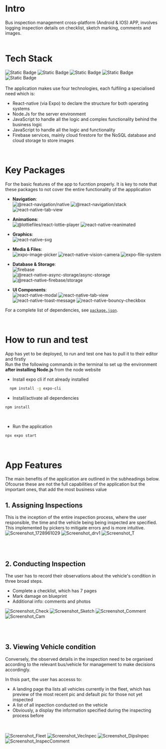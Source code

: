 # Intro 
Bus inspection management cross-platform (Android & IOS) APP, involves logging inspection details on checklist, sketch marking, comments and images.
<br><br>
# Tech Stack
![Static Badge](https://img.shields.io/badge/Expo-%23000020?style=for-the-badge&logo=Expo&labelColor=black)
![Static Badge](https://img.shields.io/badge/react--native-61DBFB?style=for-the-badge&logo=React&labelColor=black)
![Static Badge](https://img.shields.io/badge/Node.JS-%235FA04E?style=for-the-badge&logo=Node.js&labelColor=black)
![Static Badge](https://img.shields.io/badge/JavaScript-%23F7DF1E?style=for-the-badge&logo=JavaScript&labelColor=black)
![Static Badge](https://img.shields.io/badge/Firebase-%23DD2C00?style=for-the-badge&logo=firebase&labelColor=black)
<br><br>
The application makes use four technologies, each fulfiling a specialised need which is:
<br>
<ul>
  <li>React-native (via Expo) to declare the structure for both operating systems</li>
  <li>Node.Js for the server environment</li>
  <li>JavaScript to handle all the logic and complex functionality behind the business logic</li>
  <li>JavaScript to handle all the logic and functionality</li>
  <li>Firebase services, mainly cloud firestore for the NoSQL database and cloud storage to store images</li>
</ul>
<br>

# Key Packages
For the basic features of the app to fucntion properly. It is key to note that these packages to not cover the entire functionality of the appplication 


- **Navigation**:  
  ![@react-navigation/native](https://img.shields.io/badge/@react--navigation/native-6.1.17-green) 
  ![@react-navigation/stack](https://img.shields.io/badge/@react--navigation/stack-6.4.1-green)
  ![react-native-tab-view](https://img.shields.io/badge/react--native--tab--view-3.5.2-green)

- **Animations**:  
  ![@lottiefiles/react-lottie-player](https://img.shields.io/badge/@lottiefiles/react--lottie--player-3.5.4-orange) 
  ![react-native-reanimated](https://img.shields.io/badge/react--native--reanimated-3.14.0-orange)

- **Graphics**:  
  ![react-native-svg](https://img.shields.io/badge/react--native--svg-15.6.0-yellow)

- **Media & Files**:  
  ![expo-image-picker](https://img.shields.io/badge/expo--image--picker-15.0.7-violet) 
  ![react-native-vision-camera](https://img.shields.io/badge/react--native--vision--camera-4.5.3-violet) 
  ![expo-file-system](https://img.shields.io/badge/expo--file--system-17.0.1-violet)

- **Database & Storage**:  
  ![firebase](https://img.shields.io/badge/firebase-10.12.2-blue)  
  ![@react-native-async-storage/async-storage](https://img.shields.io/badge/@react--native--async--storage/async--storage-1.23.1-blue) 
  ![@react-native-firebase/storage](https://img.shields.io/badge/@react--native--firebase/storage-20.4.0-blue)

- **UI Components**:  
  ![react-native-modal](https://img.shields.io/badge/react--native--modal-13.0.1-brown) 
  ![react-native-tab-view](https://img.shields.io/badge/react--native--tab--view-3.5.2-brown) 
  ![react-native-toast-message](https://img.shields.io/badge/react--native--toast--message-2.2.0-brown) 
  ![react-native-bouncy-checkbox](https://img.shields.io/badge/react--native--bouncy--checkbox-4.0.1-brown)

For a complete list of dependencies, see [`package.json`](./package.json).

<br>

# How to run and test 
App has yet to be deployed, to run and test one has to pull it to their editor and firstly
<br>
Run the the following commands in the terminal to set up the environment **after installing Node.js** from the node website <br>

- Install expo cli if not already installed

```bash
  npm install -g expo-cli
```

- Install/activate all dependencies
```bash
npm install
```
<br>

- Run the application
```bash
npx expo start
```
<br>

# App Features 
The main benefits of the application are outlined in the subheadings below. Ofcourse these are not the full capabilities of the application but the important ones, that add the most business value
<br>
## 1. Assigning Inspections
This is the inception of the entire inspection process, where the user responsible, the time and the vehicle being being inspected are specified.<br>This implemented by pickers to mitigate errors and is more intuitive.
<br>
![Screenshot_1728961029](https://github.com/user-attachments/assets/4d4e35c4-426f-47e1-bddc-9b9e1f6c3820)
<space> 
![Screenshot_drv1](https://github.com/user-attachments/assets/128efb05-d1d0-45c7-b8ad-bc5f0fe6dc97)
<space> 
![Screenshot_T](https://github.com/user-attachments/assets/a5e7cad5-1832-440d-a8c9-ac946bb4afde)




<br><br>
## 2. Conducting Inspection 
The user has to record their observations about the vehicle's condition in three broad steps. <br>
<ul>
  <li>Complete a checklist, which has 7 pages</li>
  <li>Mark damage on blueprint</li>
  <li>Additional info: comments and photos</li>
</ul>

![Screenshot_Check](https://github.com/user-attachments/assets/0d8654ff-020b-4b87-8f63-cab8455fb852)
<space> 
![Screenshot_Sketch](https://github.com/user-attachments/assets/17e88204-d28e-4de4-a96e-f60f5ba698e8)
<space> 
![Screenshot_Comment](https://github.com/user-attachments/assets/0843d788-5be9-45bf-a0fe-4336363c5b75)
<space> 
![Screenshot_Cam](https://github.com/user-attachments/assets/3730373a-8609-4268-8d78-af7ee5844b56)



<br><br>
## 3. Viewing Vehicle condition
Conversely, the observed details in the inspection need to be organised according to the relevant bus/vehicle for management to make decisions accordingly.

In thsis part, the user has accesss to:

<ul>
  <li>A landing page tha lists all vehicles currently in the fleet, which  has preview of the most recent pic and default  pic for those not yet inspected</li>
  <li>A list of all inpection conducted on the vehicle</li>
  <li>Obviously, a display the information specified during the inspecting process before</li>
</ul>

<br><br>
![Screenshot_Fleet](https://github.com/user-attachments/assets/647c6854-7c29-459f-b76a-c66483d0299a)
![Screenshot_VecInpec](https://github.com/user-attachments/assets/a9554d8d-f88a-4393-b6a6-7014c0d8ee80)
![Screenshot_DipsInpec](https://github.com/user-attachments/assets/df752c4e-7728-4d19-89a1-c5f8f81da8e2)
![Screenshot_InspecComment](https://github.com/user-attachments/assets/7fe3d5ee-b2db-4a42-a2c2-034b7bc50a71)




